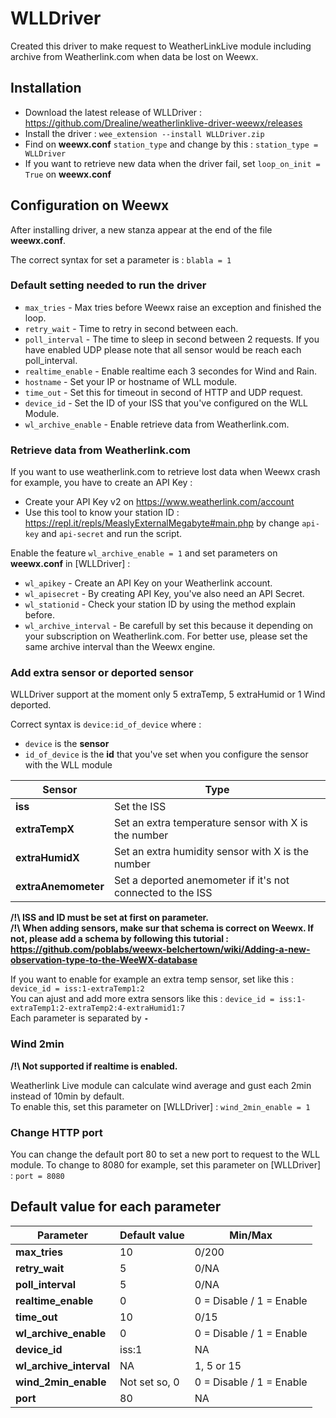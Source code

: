 WLLDriver
============
Created this driver to make request to WeatherLinkLive module including archive from Weatherlink.com when data be lost on Weewx.

## Installation

- Download the latest release of WLLDriver : https://github.com/Drealine/weatherlinklive-driver-weewx/releases
- Install the driver : ```wee_extension --install WLLDriver.zip```
- Find on **weewx.conf** ```station_type``` and change by this : ```station_type = WLLDriver```
- If you want to retrieve new data when the driver fail, set ```loop_on_init = True``` on **weewx.conf**

## Configuration on Weewx

After installing driver, a new stanza appear at the end of the file **weewx.conf**.

The correct syntax for set a parameter is : ```blabla = 1```

### Default setting needed to run the driver

- ```max_tries``` - Max tries before Weewx raise an exception and finished the loop.<br />
- ```retry_wait``` - Time to retry in second between each.<br />
- ```poll_interval``` - The time to sleep in second between 2 requests. If you have enabled UDP please note that all sensor would be reach each poll_interval.<br />
- ```realtime_enable``` - Enable realtime each 3 secondes for Wind and Rain.<br />
- ```hostname``` - Set your IP or hostname of WLL module.<br />
- ```time_out``` - Set this for timeout in second of HTTP and UDP request.<br />
- ```device_id``` - Set the ID of your ISS that you've configured on the WLL Module.<br />
- ```wl_archive_enable``` - Enable retrieve data from Weatherlink.com.<br />

### Retrieve data from Weatherlink.com

If you want to use weatherlink.com to retrieve lost data when Weewx crash for example, you have to create an API Key :

- Create your API Key v2 on https://www.weatherlink.com/account
- Use this tool to know your station ID : https://repl.it/repls/MeaslyExternalMegabyte#main.php by change ```api-key``` and ```api-secret``` and run the script.

Enable the feature ```wl_archive_enable = 1``` and set parameters on **weewx.conf** in [WLLDriver] :

- ```wl_apikey``` - Create an API Key on your Weatherlink account.
- ```wl_apisecret``` - By creating API Key, you've also need an API Secret.
- ```wl_stationid``` - Check your station ID by using the method explain before.
- ```wl_archive_interval``` - Be carefull by set this because it depending on your subscription on Weatherlink.com. For better use, please set the same archive interval than the Weewx engine.

### Add extra sensor or deported sensor

WLLDriver support at the moment only 5 extraTemp, 5 extraHumid or 1 Wind deported.

Correct syntax is ```device:id_of_device``` where :

- ```device``` is the **sensor**
- ```id_of_device``` is the **id** that you've set when you configure the sensor with the WLL module

| Sensor        | Type |
| ------|-----|
| **iss** | Set the ISS |
| **extraTempX** | Set an extra temperature sensor with X is the number |
| **extraHumidX** | Set an extra humidity sensor with X is the number |
| **extraAnemometer** | Set a deported anemometer if it's not connected to the ISS |

**/!\ ISS and ID must be set at first on parameter.**<br/>
**/!\ When adding sensors, make sur that schema is correct on Weewx. If not, please add a schema by following this tutorial : https://github.com/poblabs/weewx-belchertown/wiki/Adding-a-new-observation-type-to-the-WeeWX-database**

If you want to enable for example an extra temp sensor, set like this : ```device_id = iss:1-extraTemp1:2```<br/>
You can ajust and add more extra sensors like this : ```device_id = iss:1-extraTemp1:2-extraTemp2:4-extraHumid1:7```<br/>
Each parameter is separated by **```-```**

### Wind 2min

**/!\ Not supported if realtime is enabled.**

Weatherlink Live module can calculate wind average and gust each 2min instead of 10min by default. <br/>
To enable this, set this parameter on [WLLDriver] : ```wind_2min_enable = 1```

### Change HTTP port

You can change the default port 80 to set a new port to request to the WLL module. To change to 8080 for example, set this parameter on [WLLDriver] : ```port = 8080```

## Default value for each parameter

| Parameter        | Default value      | Min/Max |
| ------|-----|-----|
| **max_tries** | 10 | 0/200 |
| **retry_wait** | 5 | 0/NA	|
| **poll_interval** 	| 5 | 0/NA |
| **realtime_enable** | 0 | 0 = Disable / 1 = Enable |
| **time_out** | 10 | 0/15 |
| **wl_archive_enable** | 0 | 0 = Disable / 1 = Enable |
| **device_id** | iss:1 | NA |
| **wl_archive_interval** | NA | 1, 5 or 15 |
| **wind_2min_enable** | Not set so, 0 | 0 = Disable / 1 = Enable |
| **port** | 80 | NA |


